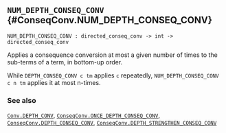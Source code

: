 ## `NUM_DEPTH_CONSEQ_CONV` {#ConseqConv.NUM_DEPTH_CONSEQ_CONV}


```
NUM_DEPTH_CONSEQ_CONV : directed_conseq_conv -> int -> directed_conseq_conv
```



Applies a consequence conversion at most a given number
of times to the sub-terms of a term, in bottom-up order.


While `DEPTH_CONSEQ_CONV c tm` applies `c` repeatedly,
`NUM_DEPTH_CONSEQ_CONV c n tm` applies it at most n-times.

### See also

[`Conv.DEPTH_CONV`](#Conv.DEPTH_CONV), [`ConseqConv.ONCE_DEPTH_CONSEQ_CONV`](#ConseqConv.ONCE_DEPTH_CONSEQ_CONV), [`ConseqConv.DEPTH_CONSEQ_CONV`](#ConseqConv.DEPTH_CONSEQ_CONV), [`ConseqConv.DEPTH_STRENGTHEN_CONSEQ_CONV`](#ConseqConv.DEPTH_STRENGTHEN_CONSEQ_CONV)

